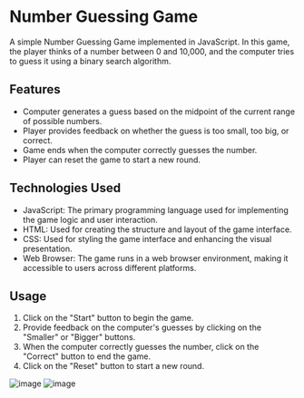 # Number Guessing Game

A simple Number Guessing Game implemented in JavaScript. In this game, the player thinks of a number between 0 and 10,000, and the computer tries to guess it using a binary search algorithm.

## Features
- Computer generates a guess based on the midpoint of the current range of possible numbers.
- Player provides feedback on whether the guess is too small, too big, or correct.
- Game ends when the computer correctly guesses the number.
- Player can reset the game to start a new round.

## Technologies Used
- JavaScript: The primary programming language used for implementing the game logic and user interaction.
- HTML: Used for creating the structure and layout of the game interface.
- CSS: Used for styling the game interface and enhancing the visual presentation.
- Web Browser: The game runs in a web browser environment, making it accessible to users across different platforms.

## Usage
1. Click on the "Start" button to begin the game.
2. Provide feedback on the computer's guesses by clicking on the "Smaller" or "Bigger" buttons.
3. When the computer correctly guesses the number, click on the "Correct" button to end the game.
4. Click on the "Reset" button to start a new round.

![image](https://github.com/vaishnavswe/Number-Guessing-Game/assets/145303692/cafc4f10-4948-45cb-a25a-5864f5c1d99a)
![image](https://github.com/vaishnavswe/Number-Guessing-Game/assets/145303692/9604d365-73d6-41dc-b9a3-ee6bc2dc5982)

